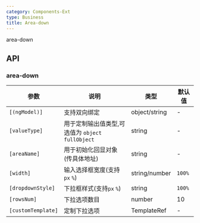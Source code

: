 ```yaml
---
category: Components-Ext
type: Business
title: Area-down
---
```


area-down

## API

### area-down

| 参数 | 说明 | 类型 | 默认值 |
| --- | --- | --- | --- |
| `[(ngModel)]` | 支持双向绑定 | object/string | - |
| `[valueType]` | 用于定制输出值类型,可选值为 `object` `fullObject` | string | - |
| `[areaName]` | 用于初始化回显对象(传具体地址) | string | - |
| `[width]` | 输入选择框宽度(支持`px` `%`) | string/number | `100%` |
| `[dropdownStyle]` | 下拉框样式(支持`px` `%`) | string | `100%` |
| `[rowsNum]` | 下拉选项数目 | number | 10 |
| `[customTemplate]` | 定制下拉选项 | TemplateRef | - |
